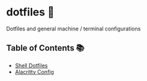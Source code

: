 # dotfiles 📂

Dotfiles and general machine / terminal configurations

## Table of Contents 📚

- [Shell Dotfiles](./shell/)
- [Alacritty Config](./shell/alacritty/alacritty.yml)
